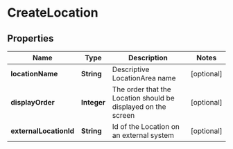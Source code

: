 
# CreateLocation

## Properties
Name | Type | Description | Notes
------------ | ------------- | ------------- | -------------
**locationName** | **String** | Descriptive LocationArea name |  [optional]
**displayOrder** | **Integer** | The order that the Location should be displayed on the screen |  [optional]
**externalLocationId** | **String** | Id of the Location on an external system |  [optional]



